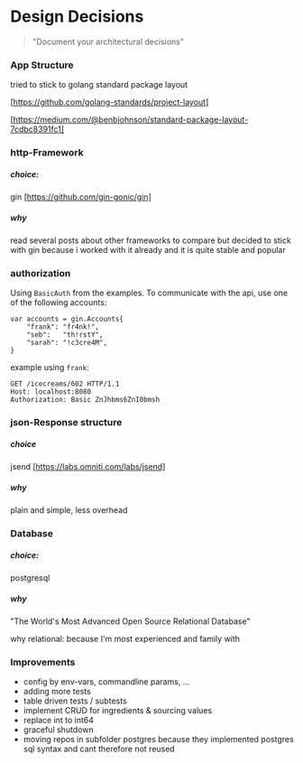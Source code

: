 # Design Decisions
> "Document your architectural decisions" 

### App Structure
tried to stick to golang standard package layout 

[https://github.com/golang-standards/project-layout]

[https://medium.com/@benbjohnson/standard-package-layout-7cdbc8391fc1]

### http-Framework
##### choice: 

gin [https://github.com/gin-gonic/gin]

##### why 
read several posts about other frameworks to compare but decided to stick with gin 
because i worked with it already and it is quite stable and popular

### authorization
Using `BasicAuth` from the examples. To communicate with the api, use one of the following accounts:
```
var accounts = gin.Accounts{
	"frank": "fr4nk!",
	"seb":   "th!rstY",
	"sarah": "!c3cre4M",
}
```
 example using `frank`:
 ```
 GET /icecreams/602 HTTP/1.1
 Host: localhost:8080
 Authorization: Basic ZnJhbms6ZnI0bmsh
 ```

### json-Response structure
##### choice
jsend [https://labs.omniti.com/labs/jsend]

##### why 
plain and simple, less overhead

### Database
##### choice: 
postgresql

##### why
"The World's Most Advanced Open Source Relational Database"

why relational: because I'm most experienced and family with

### Improvements
- config by env-vars, commandline params, ... 
- adding more tests
- table driven tests / subtests
- implement CRUD for ingredients & sourcing values
- replace int to int64
- graceful shutdown
- moving repos in subfolder postgres because they implemented postgres sql syntax and cant therefore not reused



